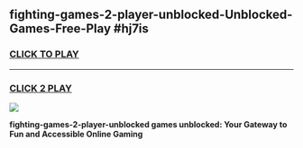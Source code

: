 
## fighting-games-2-player-unblocked-Unblocked-Games-Free-Play #hj7is
<h3>
<a href="https://us.freeplayer.one?title=fighting-games-2-player-unblocked&ref=9M">CLICK TO PLAY</a></h3>
<hr>

<h3>
<a href="https://us.freeplayer.one?title=fighting-games-2-player-unblocked&ref=9M">CLICK 2 PLAY</a>
  
</h3>

<a href="https://us.freeplayer.one?title=fighting-games-2-player-unblocked&ref=9M"><img src="https://clearcache.store/games.png"></a>


**fighting-games-2-player-unblocked games unblocked: Your Gateway to Fun and Accessible Online Gaming**
